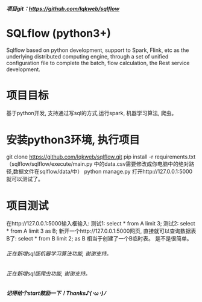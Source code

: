 ##### 项目git：https://github.com/lqkweb/sqlflow

# SQLflow (python3+)
Sqlflow based on python development, support to Spark, Flink, etc as the underlying distributed computing engine, through a set of unified configuration file to complete the batch, flow calculation, the Rest service development.

# 项目目标
基于python开发, 支持通过写sql的方式,运行spark, 机器学习算法, 爬虫。

# 安装python3环境, 执行项目
git clone https://github.com/lqkweb/sqlflow.git
pip install -r requirements.txt
（sqlflow/sqlflow/execute/main.py 中的data.csv需要修改成你电脑中的绝对路径,数据文件在sqlflow/data/中）
python manage.py
打开http://127.0.0.1:5000 就可以测试了。

# 项目测试
在http://127.0.0.1:5000输入框输入:
测试1:
select * from A limit 3;
测试2:
select * from A limit 3 as B;
新开一个http://127.0.0.1:5000网页, 直接就可以查询数据表B了:
select * from B limit 2;
as B 相当于创建了一个B临时表。
是不是很简单。

###### 正在新增sql版机器学习算法功能, 谢谢支持。
###### 正在新增sql版爬虫功能, 谢谢支持。

##### 记得给个start鼓励一下！Thanks♪(･ω･)ﾉ